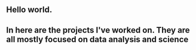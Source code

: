 ## Hello world.

## In here are the projects I've worked on.  They are all mostly focused on data analysis and science
